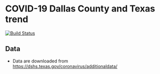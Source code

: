 # COVID-19 Dallas County and Texas trend
[![Build Status](https://travis-ci.com/mychan24/covid_dallas_trend.svg?branch=master)](https://travis-ci.com/mychan24/covid_dallas_trend)

## Data 

* Data are downloaded from https://dshs.texas.gov/coronavirus/additionaldata/

